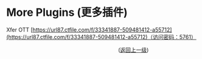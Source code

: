 # More Plugins (更多插件)  
Xfer OTT [https://url87.ctfile.com/f/33341887-509481412-a55712](https://url87.ctfile.com/f/33341887-509481412-a55712)（访问密码：5761）
  
  
&emsp;&emsp;&emsp;&emsp;&emsp;&emsp;&emsp;&emsp;&emsp;&emsp;&emsp;&emsp;&emsp;&emsp;&emsp;&emsp;&emsp;&emsp;&emsp;&emsp;&emsp;([返回上一级](../../README.md))